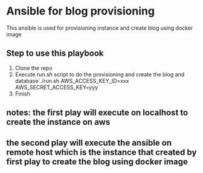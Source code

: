 # Ansible for blog provisioning

This ansible is used for provisioning instance and create blog using docker image

## Step to use this playbook
1. Clone the repo 
2. Execute run.sh script to do the provisioning and create the blog and database`./run.sh AWS_ACCESS_KEY_ID=xxx AWS_SECRET_ACCESS_KEY=yyy
3. Finish

## notes: the first play will execute on localhost to create the instance on aws 
##       the second play will execute the ansible on remote host which is the instance that created by first play to create the       blog using docker image
